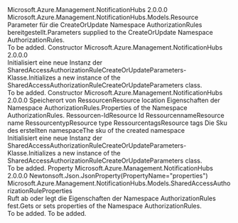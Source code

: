 <Type Name="SharedAccessAuthorizationRuleCreateOrUpdateParameters" FullName="Microsoft.Azure.Management.NotificationHubs.Models.SharedAccessAuthorizationRuleCreateOrUpdateParameters">
  <TypeSignature Language="C#" Value="public class SharedAccessAuthorizationRuleCreateOrUpdateParameters : Microsoft.Azure.Management.NotificationHubs.Models.Resource" />
  <TypeSignature Language="ILAsm" Value=".class public auto ansi beforefieldinit SharedAccessAuthorizationRuleCreateOrUpdateParameters extends Microsoft.Azure.Management.NotificationHubs.Models.Resource" />
  <TypeSignature Language="DocId" Value="T:Microsoft.Azure.Management.NotificationHubs.Models.SharedAccessAuthorizationRuleCreateOrUpdateParameters" />
  <TypeSignature Language="VB.NET" Value="Public Class SharedAccessAuthorizationRuleCreateOrUpdateParameters&#xA;Inherits Resource" />
  <TypeSignature Language="F#" Value="type SharedAccessAuthorizationRuleCreateOrUpdateParameters = class&#xA;    inherit Resource" />
  <AssemblyInfo>
    <AssemblyName>Microsoft.Azure.Management.NotificationHubs</AssemblyName>
    <AssemblyVersion>2.0.0.0</AssemblyVersion>
  </AssemblyInfo>
  <Base>
    <BaseTypeName>Microsoft.Azure.Management.NotificationHubs.Models.Resource</BaseTypeName>
  </Base>
  <Interfaces />
  <Docs>
    <summary>
            <span data-ttu-id="d89eb-101">Parameter für die CreateOrUpdate Namespace AuthorizationRules bereitgestellt.</span><span class="sxs-lookup"><span data-stu-id="d89eb-101">Parameters supplied to the CreateOrUpdate Namespace AuthorizationRules.</span></span>
            </summary>
    <remarks>To be added.</remarks>
  </Docs>
  <Members>
    <Member MemberName=".ctor">
      <MemberSignature Language="C#" Value="public SharedAccessAuthorizationRuleCreateOrUpdateParameters ();" />
      <MemberSignature Language="ILAsm" Value=".method public hidebysig specialname rtspecialname instance void .ctor() cil managed" />
      <MemberSignature Language="DocId" Value="M:Microsoft.Azure.Management.NotificationHubs.Models.SharedAccessAuthorizationRuleCreateOrUpdateParameters.#ctor" />
      <MemberSignature Language="VB.NET" Value="Public Sub New ()" />
      <MemberType>Constructor</MemberType>
      <AssemblyInfo>
        <AssemblyName>Microsoft.Azure.Management.NotificationHubs</AssemblyName>
        <AssemblyVersion>2.0.0.0</AssemblyVersion>
      </AssemblyInfo>
      <Parameters />
      <Docs>
        <summary>
            <span data-ttu-id="d89eb-102">Initialisiert eine neue Instanz der SharedAccessAuthorizationRuleCreateOrUpdateParameters-Klasse.</span><span class="sxs-lookup"><span data-stu-id="d89eb-102">Initializes a new instance of the SharedAccessAuthorizationRuleCreateOrUpdateParameters class.</span></span>
            </summary>
        <remarks>To be added.</remarks>
      </Docs>
    </Member>
    <Member MemberName=".ctor">
      <MemberSignature Language="C#" Value="public SharedAccessAuthorizationRuleCreateOrUpdateParameters (string location, Microsoft.Azure.Management.NotificationHubs.Models.SharedAccessAuthorizationRuleProperties properties, string id = null, string name = null, string type = null, System.Collections.Generic.IDictionary&lt;string,string&gt; tags = null, Microsoft.Azure.Management.NotificationHubs.Models.Sku sku = null);" />
      <MemberSignature Language="ILAsm" Value=".method public hidebysig specialname rtspecialname instance void .ctor(string location, class Microsoft.Azure.Management.NotificationHubs.Models.SharedAccessAuthorizationRuleProperties properties, string id, string name, string type, class System.Collections.Generic.IDictionary`2&lt;string, string&gt; tags, class Microsoft.Azure.Management.NotificationHubs.Models.Sku sku) cil managed" />
      <MemberSignature Language="DocId" Value="M:Microsoft.Azure.Management.NotificationHubs.Models.SharedAccessAuthorizationRuleCreateOrUpdateParameters.#ctor(System.String,Microsoft.Azure.Management.NotificationHubs.Models.SharedAccessAuthorizationRuleProperties,System.String,System.String,System.String,System.Collections.Generic.IDictionary{System.String,System.String},Microsoft.Azure.Management.NotificationHubs.Models.Sku)" />
      <MemberSignature Language="F#" Value="new Microsoft.Azure.Management.NotificationHubs.Models.SharedAccessAuthorizationRuleCreateOrUpdateParameters : string * Microsoft.Azure.Management.NotificationHubs.Models.SharedAccessAuthorizationRuleProperties * string * string * string * System.Collections.Generic.IDictionary&lt;string, string&gt; * Microsoft.Azure.Management.NotificationHubs.Models.Sku -&gt; Microsoft.Azure.Management.NotificationHubs.Models.SharedAccessAuthorizationRuleCreateOrUpdateParameters" Usage="new Microsoft.Azure.Management.NotificationHubs.Models.SharedAccessAuthorizationRuleCreateOrUpdateParameters (location, properties, id, name, type, tags, sku)" />
      <MemberType>Constructor</MemberType>
      <AssemblyInfo>
        <AssemblyName>Microsoft.Azure.Management.NotificationHubs</AssemblyName>
        <AssemblyVersion>2.0.0.0</AssemblyVersion>
      </AssemblyInfo>
      <Parameters>
        <Parameter Name="location" Type="System.String" />
        <Parameter Name="properties" Type="Microsoft.Azure.Management.NotificationHubs.Models.SharedAccessAuthorizationRuleProperties" />
        <Parameter Name="id" Type="System.String" />
        <Parameter Name="name" Type="System.String" />
        <Parameter Name="type" Type="System.String" />
        <Parameter Name="tags" Type="System.Collections.Generic.IDictionary&lt;System.String,System.String&gt;" />
        <Parameter Name="sku" Type="Microsoft.Azure.Management.NotificationHubs.Models.Sku" />
      </Parameters>
      <Docs>
        <param name="location"><span data-ttu-id="d89eb-103">Speicherort von Ressourcen</span><span class="sxs-lookup"><span data-stu-id="d89eb-103">Resource location</span></span></param>
        <param name="properties"><span data-ttu-id="d89eb-104">Eigenschaften der Namespace AuthorizationRules.</span><span class="sxs-lookup"><span data-stu-id="d89eb-104">Properties of the Namespace AuthorizationRules.</span></span></param>
        <param name="id"><span data-ttu-id="d89eb-105">Ressourcen-Id</span><span class="sxs-lookup"><span data-stu-id="d89eb-105">Resource Id</span></span></param>
        <param name="name"><span data-ttu-id="d89eb-106">Ressourcenname</span><span class="sxs-lookup"><span data-stu-id="d89eb-106">Resource name</span></span></param>
        <param name="type"><span data-ttu-id="d89eb-107">Ressourcentyp</span><span class="sxs-lookup"><span data-stu-id="d89eb-107">Resource type</span></span></param>
        <param name="tags"><span data-ttu-id="d89eb-108">Ressourcentags</span><span class="sxs-lookup"><span data-stu-id="d89eb-108">Resource tags</span></span></param>
        <param name="sku"><span data-ttu-id="d89eb-109">Die Sku des erstellten namespace</span><span class="sxs-lookup"><span data-stu-id="d89eb-109">The sku of the created namespace</span></span></param>
        <summary>
            <span data-ttu-id="d89eb-110">Initialisiert eine neue Instanz der SharedAccessAuthorizationRuleCreateOrUpdateParameters-Klasse.</span><span class="sxs-lookup"><span data-stu-id="d89eb-110">Initializes a new instance of the SharedAccessAuthorizationRuleCreateOrUpdateParameters class.</span></span>
            </summary>
        <remarks>To be added.</remarks>
      </Docs>
    </Member>
    <Member MemberName="Properties">
      <MemberSignature Language="C#" Value="public Microsoft.Azure.Management.NotificationHubs.Models.SharedAccessAuthorizationRuleProperties Properties { get; set; }" />
      <MemberSignature Language="ILAsm" Value=".property instance class Microsoft.Azure.Management.NotificationHubs.Models.SharedAccessAuthorizationRuleProperties Properties" />
      <MemberSignature Language="DocId" Value="P:Microsoft.Azure.Management.NotificationHubs.Models.SharedAccessAuthorizationRuleCreateOrUpdateParameters.Properties" />
      <MemberSignature Language="VB.NET" Value="Public Property Properties As SharedAccessAuthorizationRuleProperties" />
      <MemberSignature Language="F#" Value="member this.Properties : Microsoft.Azure.Management.NotificationHubs.Models.SharedAccessAuthorizationRuleProperties with get, set" Usage="Microsoft.Azure.Management.NotificationHubs.Models.SharedAccessAuthorizationRuleCreateOrUpdateParameters.Properties" />
      <MemberType>Property</MemberType>
      <AssemblyInfo>
        <AssemblyName>Microsoft.Azure.Management.NotificationHubs</AssemblyName>
        <AssemblyVersion>2.0.0.0</AssemblyVersion>
      </AssemblyInfo>
      <Attributes>
        <Attribute>
          <AttributeName>Newtonsoft.Json.JsonProperty(PropertyName="properties")</AttributeName>
        </Attribute>
      </Attributes>
      <ReturnValue>
        <ReturnType>Microsoft.Azure.Management.NotificationHubs.Models.SharedAccessAuthorizationRuleProperties</ReturnType>
      </ReturnValue>
      <Docs>
        <summary>
            <span data-ttu-id="d89eb-111">Ruft ab oder legt die Eigenschaften der Namespace AuthorizationRules fest.</span><span class="sxs-lookup"><span data-stu-id="d89eb-111">Gets or sets properties of the Namespace AuthorizationRules.</span></span>
            </summary>
        <value>To be added.</value>
        <remarks>To be added.</remarks>
      </Docs>
    </Member>
  </Members>
</Type>